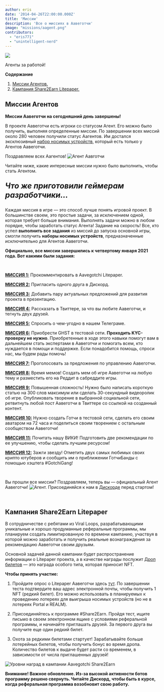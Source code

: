 ```yaml
---
author: eris
date: '2014-04-26T22:00:00.000Z'
title: 'Миссии'
description: 'Все о миссиях в Аавеготчи'
image: "missions/aagent.png"
contributors:
  - "eris771"
  - "unintelligent-nerd"
---
```


<div class="headerImageContainer">
<img src="/missions/aagent.png" class="headerImage">
<p class="headerImageText">Агенты за работой!</p>
</div>

<div class="contentsBox">

**Содержание**

<ol>
<li><a href=#the-aagent-missions>Миссии Агентов.</a></li>
<li><a href=#share2earn-litepaper-campaign>Кампания Share2Earn Litepaper.</a></li>
</ol>

</div>

## Миссии Агентов

**Миссии Аавеготчи на сегодняшний день завершены!**

В проекте Аавеготчи есть игроки со статусом Агент. Его можно было получить, выполняя определенные миссии. По завершении всех миссий около 280 человек получили статус Аагентов. Им достался эксклюзивный [набор носимых устройств](/wearables#aagent-wearables-set), который есть только у Агентов Аавеготчи.

Поздравляем всех Аагентов! <img src="/missions/tinyagent.png" alt = "Агент Аавготчи" />


Читайте ниже, какие интересные миссии нужно было выполнить, чтобы стать Агентом.

<p style="font-size:25px; font-style: italic;"><b>Что же приготовили геймерам разработчики...</b></p>

Каждая миссия в игре — это способ лучше понять игровой проект. В большинстве своем, это простые задачи, за исключением одной, которая требует больше внимания. Выполнять задачи можно в любом порядке, чтобы заработать статус Агента!  Задание на скорость! Все, кто успел **выполнить все задания** из миссий до запуска основной игры, смогли получить **наборы носимых устройств**, предназначенные исключительно для Агентов Аавеготчи.

**Официально, все миссии завершились к четвертому января 2021 года. Вот какими были задания:**

&nbsp;


[**МИССИЯ 1:**](https://aavegotchi.medium.com/aavegotchi-community-update-3-4d733e8275e) Прокомментировать в Aavegotchi Litepaper.

[**МИССИЯ 2:**](https://aavegotchi.medium.com/aavegotchi-community-update-4-1744633c3fc4) Пригласить одного друга в Дискорд.

[**МИССИЯ 3:**](https://aavegotchi.medium.com/aavegotchi-community-update-5-39d240b3bd13) Добавить пару актуальных предложений для развития проекта в презентацию.

[**МИССИЯ 4:**](https://aavegotchi.medium.com/aavegotchi-community-update-6-ecece9ba73de) Рассказать в Твиттере, за что вы любите Аавеготчи, и тегнуть двух друзей.

[**МИССИЯ 5:**](https://aavegotchi.medium.com/aavegotchi-community-update-7-a8f1ce2b297d) Спросить о чем-угодно в нашем Телеграме.

[**МИССИЯ 6:**](https://aavegotchi.medium.com/aavegotchi-community-update-8-8e2bcba353b9) Приобрести GHST в тестовой сети. **Проходить KYC-проверку не нужно**. Приобретенные в ходе этого навыки помогут вам в дальнейшем стать экспертами в Аавеготчи и помогать всем, кто нуждается в помощи и поддержке. Если понадобится помощь, спроси нас, мы будем рады помочь!

[**МИССИЯ 7:**](https://aavegotchi.medium.com/aavegotchi-community-update-9-3c297c4ae645) Проголосовать за предложения по управлению Аавеготчи.

[**МИССИЯ 8:**](https://aavegotchi.medium.com/aavegotchi-community-update-10-d0b8af0df301) Время мемов! Создать мем об игре Аавеготчи на любую тему и разместить его на Реддит в сабреддите игры.

[**МИССИЯ 9:**](https://aavegotchi.medium.com/aavegotchi-community-update-12-7f85605e33dd) Повышенная сложность! Нужно было написать короткую статью на 300 слов максимум или сделать 30-секундный видеоролик об игре. Опубликовать творение в выбранной социальной сети, ретвитнуть любой пост Аавеготчи в Твиттере со ссылкой на созданный контент.

[**МИССИЯ 10:**](https://aavegotchi.medium.com/aavegotchi-dev-update-3-mission-10-46bd59837936) Нужно создать Готчи в тестовой сети, сделать его своим аватаром на 72 часа и поделиться своим творением с остальным сообществом Аавеготчи!

[**МИССИЯ 11:**](https://aavegotchi.medium.com/aavegotchi-community-update-16-b4db0f05b44) Почитать нашу ВИКИ! Подготовить две рекомендации по ее улучшению, чтобы сделать лучшим ресурсом!

[**МИССИЯ 12:**](https://aavegotchi.medium.com/aavegotchi-community-update-18-dbaa35b1ed50) Зажги звезду! Отметить двух самых любимых своих крипто ютуберов и сообщить им о приближении ГотчиБанды с помощью хэштега #GotchiGang!

&nbsp;

Вы прошли все миссии? Поздравляем, теперь вы — официальный Агент Аавеготчи! <img src="/missions/tinyagent.png" alt = "Агент." /> Присоединяйся к нам в [Дискорде](https://discord.com/invite/NPwnWB6) перед стартом!

&nbsp; &nbsp;

## Кампания Share2Earn Litepaper

В сотрудничестве с ребятами из Viral Loops, разрабатывающими уникальные и хорошо продуманные реферальные программы, мы планируем создать лимитированную по времени кампанию, участвуя в которой можно заработать и получить реальные вознаграждения за рекомендацию Аавеготчи своим друзьям.

Основной задачей данной кампании будет распространение информации о Litepaper проекта, а в качестве награды послужит [Дроп билетов](/metaverse#drop-tickets) — это награда особого типа, которая приносит NFT.

**Чтобы принять участие:**

1. Пройдите опрос о Litepaper Аавеготчи здесь [тут](https://gotchigang.typeform.com/to/gYuY3bxN#referralcode=MU92ddy). По завершении теста подтвердите ваш адрес электронной почты, чтобы получить 1 NFT (редкий билет). Его можно использовать в планируемых к проведению лотереях для выигрыша носимых устройств (но не в лотереях Portal и REALM).

2. Присоединяйтесь к программе #Share2Earn. Пройдя тест, ищите письмо в своем электронном ящике с условиями реферальной программы, и начинайте приглашать друзей. За первого друга вы получите еще один редкий билет.

3. Охота за редкими билетами стартует! Зарабатывайте больше лотерейных билетов, чтобы получить бонус во время дропа. Количество билетов к выдаче будет расти со временем, в зависимости от числа приглашенных друзей!

<img class="bodyImage" src="/missions/share2earn-reward-tiers.png" alt="Уровни наград в кампании Aavegotchi Share2Earn" />

**Внимание! Важное обновление. Из-за высокой активности ботов программу решено свернуть. Читайте Дискорд, чтобы быть в курсе, когда реферальная программа возобновит свою работу.**